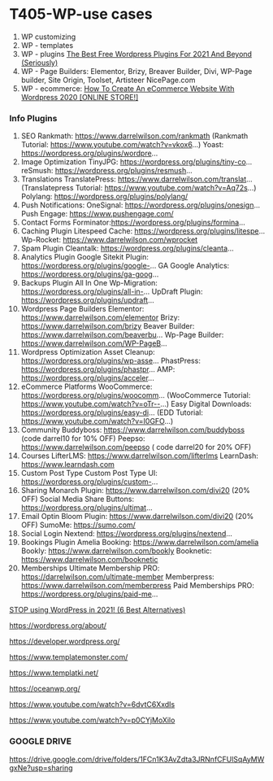 # T405-WP-use cases

1. WP customizing
2. WP - templates
3. WP - plugins [The Best Free Wordpress Plugins For 2021 And Beyond (Seriously)](https://youtu.be/1dMAigVV4ds)
4. WP - Page Builders: Elementor, Brizy, Breaver Builder, Divi, WP-Page builder, Site Origin, Toolset, Artisteer NicePage.com
5. WP - ecommerce: [How To Create An eCommerce Website With Wordpress 2020 [ONLINE STORE!]](https://youtu.be/vKBSrdKWb4Y)


### Info Plugins
1. SEO
Rankmath: https://www.darrelwilson.com/rankmath
(Rankmath Tutorial: https://www.youtube.com/watch?v=vkox6...)
Yoast: https://wordpress.org/plugins/wordpre...
2. Image Optimization
TinyJPG: https://wordpress.org/plugins/tiny-co...
reSmush: https://wordpress.org/plugins/resmush...
3. Translations
TranslatePress: https://www.darrelwilson.com/translat... 
(Translatepress Tutorial: https://www.youtube.com/watch?v=Aq72s...)
Polylang: https://wordpress.org/plugins/polylang/
4. Push Notifications:
OneSignal: https://wordpress.org/plugins/onesign...
Push Engage: https://www.pushengage.com/
5. Contact Forms
Forminator:https://wordpress.org/plugins/formina...
6. Caching Plugin
Litespeed Cache: https://wordpress.org/plugins/litespe...
Wp-Rocket: https://www.darrelwilson.com/wprocket
7. Spam Plugin
Cleantalk: https://wordpress.org/plugins/cleanta...
8. Analytics Plugin
Google Sitekit Plugin: https://wordpress.org/plugins/google-...
GA Google Analytics: https://wordpress.org/plugins/ga-goog...
9. Backups Plugin
All In One Wp-Migration: https://wordpress.org/plugins/all-in-...
UpDraft Plugin: https://wordpress.org/plugins/updraft...
10. Wordpress Page Builders
Elementor: https://www.darrelwilson.com/elementor
Brizy: https://www.darrelwilson.com/brizy
Beaver Builder: https://www.darrelwilson.com/beaverbu...
Wp-Page Builder: https://www.darrelwilson.com/WP-PageB...
11. Wordpress Optimization
Asset Cleanup: https://wordpress.org/plugins/wp-asse...
PhastPress: https://wordpress.org/plugins/phastpr...
AMP: https://wordpress.org/plugins/acceler...
12. eCommerce Platforms
WooCommerce: https://wordpress.org/plugins/woocomm...
(WooCommerce Tutorial: https://www.youtube.com/watch?v=oTr--...)
Easy Digital Downloads: https://wordpress.org/plugins/easy-di...
(EDD Tutorial: https://www.youtube.com/watch?v=I0GFO...)
13. Community
Buddyboss: https://www.darrelwilson.com/buddyboss (code darrel10 for 10% OFF)
Peepso: https://www.darrelwilson.com/peepso ( code darrel20 for 20% OFF)
14. Courses
LifterLMS: https://www.darrelwilson.com/lifterlms
LearnDash: https://www.learndash.com
15. Custom Post Type
Custom Post Type UI: https://wordpress.org/plugins/custom-...
16. Sharing
Monarch Plugin: https://www.darrelwilson.com/divi20 (20% OFF)
Social Media Share Buttons: https://wordpress.org/plugins/ultimat...
17. Email Optin
Bloom Plugin: https://www.darrelwilson.com/divi20 (20% OFF)
SumoMe: https://sumo.com/
18. Social Login
Nextend: https://wordpress.org/plugins/nextend...
19. Bookings Plugin
Amelia Booking: https://www.darrelwilson.com/amelia
Bookly: https://www.darrelwilson.com/bookly
Booknetic: https://www.darrelwilson.com/booknetic
20. Memberships
Ultimate Membership PRO: https://darrelwilson.com/ultimate-member
Memberpress: https://www.darrelwilson.com/memberpress
Paid Memberships PRO: https://wordpress.org/plugins/paid-me...

[STOP using WordPress in 2021! (6 Best Alternatives)](https://youtu.be/_VwurOVFRZY)

https://wordpress.org/about/

https://developer.wordpress.org/

https://www.templatemonster.com/

https://www.templatki.net/

https://oceanwp.org/

https://www.youtube.com/watch?v=6dvtC6XxdIs

https://www.youtube.com/watch?v=p0CYjMoXilo

### GOOGLE DRIVE

https://drive.google.com/drive/folders/1FCn1K3AvZdta3JRNnfCFUlSqAyMWgxNe?usp=sharing
